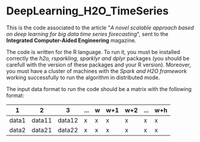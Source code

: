 # DeepLearning_H2O_TimeSeries
This is the code associated to the article "*A novel scalable approach based on deep learning for big data time series forecasting*", sent to the **Integrated Computer-Aided Engineering** magazine.

The code is written for the R language. To run it, you must be installed correctly the *h2o, rsparkling, sparklyr and dplyr* packages (you should be carefull with the version of these packages and your R version). Moreover, you must have a cluster of machines with the *Spark and H2O framework* working successfully to run the algorithm in distributed mode.

The input data format to run the code should be a matrix with the following format:

| 1             | 2             | 3       | ...     | w         | w+1        | w+2        | ...        | w+h        |
| ------------- | ------------- | -----  | -----  | -----    | -----     | -----     | -----     | -----     |
| data1         | data11        | data12  |  x      | x         | x          | x          | x          | x          |
| data2         | data21        | data22  |   x     | x         | x          | x          | x          | x          |
